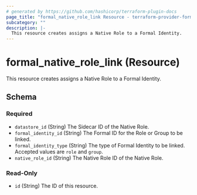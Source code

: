 ```yaml
---
# generated by https://github.com/hashicorp/terraform-plugin-docs
page_title: "formal_native_role_link Resource - terraform-provider-formal"
subcategory: ""
description: |-
  This resource creates assigns a Native Role to a Formal Identity.
---
```


# formal_native_role_link (Resource)

This resource creates assigns a Native Role to a Formal Identity.



<!-- schema generated by tfplugindocs -->
## Schema

### Required

- `datastore_id` (String) The Sidecar ID of the Native Role.
- `formal_identity_id` (String) The Formal ID for the Role or Group to be linked.
- `formal_identity_type` (String) The type of Formal Identity to be linked. Accepted values are `role` and `group`.
- `native_role_id` (String) The Native Role ID of the Native Role.

### Read-Only

- `id` (String) The ID of this resource.


